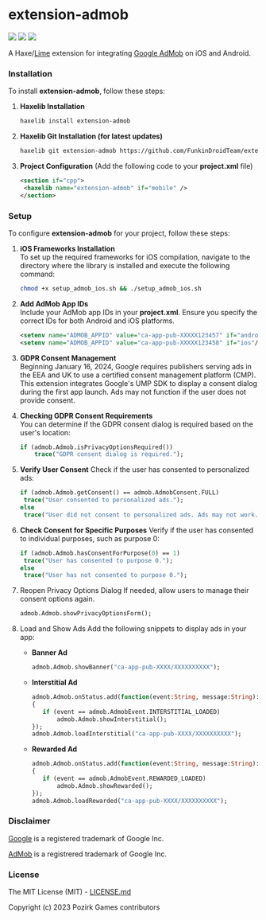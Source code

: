 # extension-admob

![](https://img.shields.io/github/repo-size/FunkinDroidTeam/extension-admob) ![](https://badgen.net/github/open-issues/FunkinDroidTeam/extension-admob) ![](https://badgen.net/badge/license/MIT/green)

A Haxe/[Lime](https://lime.openfl.org) extension for integrating [Google AdMob](https://admob.google.com/home) on iOS and Android.

### Installation

To install **extension-admob**, follow these steps:

1. **Haxelib Installation**
   ```bash
   haxelib install extension-admob
   ```

2. **Haxelib Git Installation (for latest updates)**
   ```bash
   haxelib git extension-admob https://github.com/FunkinDroidTeam/extension-admob.git
   ```

3. **Project Configuration** (Add the following code to your **project.xml** file)
   ```xml
   <section if="cpp">
   	<haxelib name="extension-admob" if="mobile" />
   </section>
   ```

### Setup

To configure **extension-admob** for your project, follow these steps:

1. **iOS Frameworks Installation**  
   To set up the required frameworks for iOS compilation, navigate to the directory where the library is installed and execute the following command:
   ```bash
   chmod +x setup_admob_ios.sh && ./setup_admob_ios.sh
   ```

2. **Add AdMob App IDs**  
   Include your AdMob app IDs in your **project.xml**. Ensure you specify the correct IDs for both Android and iOS platforms.
   ```xml
   <setenv name="ADMOB_APPID" value="ca-app-pub-XXXXX123457" if="android"/>
   <setenv name="ADMOB_APPID" value="ca-app-pub-XXXXX123458" if="ios"/>
   ```

3. **GDPR Consent Management**  
   Beginning January 16, 2024, Google requires publishers serving ads in the EEA and UK to use a certified consent management platform (CMP). This extension integrates Google's UMP SDK to display a consent dialog during the first app launch. Ads may not function if the user does not provide consent.

4. **Checking GDPR Consent Requirements**  
   You can determine if the GDPR consent dialog is required based on the user's location:
   ```haxe
   if (admob.Admob.isPrivacyOptionsRequired())
       trace("GDPR consent dialog is required.");
   ```

5. **Verify User Consent**
   Check if the user has consented to personalized ads:
   ```haxe
   if (admob.Admob.getConsent() == admob.AdmobConsent.FULL)
    trace("User consented to personalized ads.");
   else
    trace("User did not consent to personalized ads. Ads may not work.");
   ```

6. **Check Consent for Specific Purposes**
   Verify if the user has consented to individual purposes, such as purpose 0:
   ```haxe
   if (admob.Admob.hasConsentForPurpose(0) == 1)
    trace("User has consented to purpose 0.");
   else
    trace("User has not consented to purpose 0.");
   ```

7. Reopen Privacy Options Dialog
   If needed, allow users to manage their consent options again.
   ```haxe
   admob.Admob.showPrivacyOptionsForm();
   ```

8. Load and Show Ads
   Add the following snippets to display ads in your app:

   - **Banner Ad**
     ```haxe
     admob.Admob.showBanner("ca-app-pub-XXXX/XXXXXXXXXX");
     ```

   - **Interstitial Ad**
     ```haxe
     admob.Admob.onStatus.add(function(event:String, message:String):Void
     {
     	if (event == admob.AdmobEvent.INTERSTITIAL_LOADED)
     		admob.Admob.showInterstitial();
     });
     admob.Admob.loadInterstitial("ca-app-pub-XXXX/XXXXXXXXXX");
     ```

   - **Rewarded Ad**
     ```haxe
     admob.Admob.onStatus.add(function(event:String, message:String):Void
     {
     	if (event == admob.AdmobEvent.REWARDED_LOADED)
     		admob.Admob.showRewarded();
     });
     admob.Admob.loadRewarded("ca-app-pub-XXXX/XXXXXXXXXX");
     ```

### Disclaimer

[Google](http://unibrander.com/united-states/140279US/google.html) is a registered trademark of Google Inc.

[AdMob](http://unibrander.com/united-states/479956US/admob.html) is a registrered trademark of Google Inc.

### License

The MIT License (MIT) - [LICENSE.md](LICENSE.md)

Copyright (c) 2023 Pozirk Games contributors
